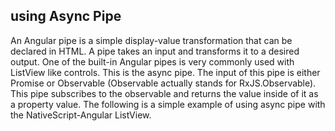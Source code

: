 ## using Async Pipe

An Angular pipe is a simple display-value transformation that can be declared in HTML. 
A pipe takes an input and transforms it to a desired output. One of the built-in Angular pipes is very commonly used with ListView 
like controls. This is the async pipe. The input of this pipe is either Promise<Array> or Observable<Array> (Observable actually 
stands for RxJS.Observable). This pipe subscribes to the observable and returns the value inside of it as a property value. 
The following is a simple example of using async pipe with the NativeScript-Angular ListView.

<snippet id='using-async-pipe-code'/>